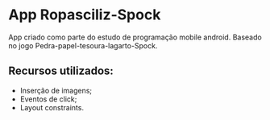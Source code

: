 # App Ropasciliz-Spock

App criado como parte do estudo de programação mobile android. Baseado no jogo Pedra-papel-tesoura-lagarto-Spock.

## Recursos utilizados:
- Inserção de imagens;
- Eventos de click;
- Layout constraints.